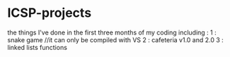 # ICSP-projects
the things I've done in the first three months of my coding
including :
  1 : snake game //it can only be compiled with VS
  2 : cafeteria v1.0 and 2.0
  3 : linked lists functions
